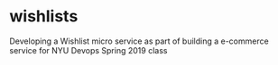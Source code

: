 # wishlists
Developing a Wishlist micro service as part of building a e-commerce service for NYU Devops Spring 2019 class
